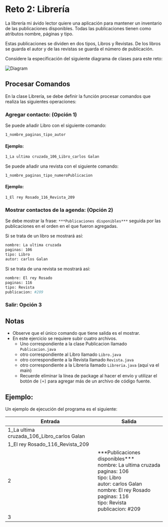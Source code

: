 # Reto 2: Librería
La librería mi ávido lector quiere una aplicación para mantener un inventario de las publicaciones disponibles. Todas las publicaciones tienen como atributos nombre, páginas y tipo.

Estas publicaciones se dividen en dos tipos, Libros y Revistas. De los libros se guarda el autor y de las revistas se guarda el número de publicación.

Considere la especificación del siguiente diagrama de clases para este reto:
 
![Diagram](../../../../Assets/img/Cycle2_Task2_Diagram.png)
 
## Procesar Comandos

En la clase Librería, se debe definir la función procesar comandos que realiza las siguientes operaciones:

### Agregar contacto: (Opción 1)

Se puede añadir Libro con el siguiente comando:

```bash
1_nombre_paginas_tipo_autor
```

#### Ejemplo:
```bash
1_La ultima cruzada_106_Libro_carlos Galan
```

Se puede añadir una revista con el siguiente comando:
```bash
1_nombre_paginas_tipo_numeroPublicacion
```

#### Ejemplo:
```
1_El rey Rosado_116_Revista_209
```

### Mostrar contactos de la agenda: (Opción 2)

Se debe mostrar la frase: `***Publicaciones disponibles***` seguida por las publicaciones en el orden en el que fueron agregadas.

Si se trata de un libro se mostrará así:
```bash
nombre: La ultima cruzada
paginas: 106
tipo: Libro
autor: carlos Galan
```
 
Si se trata de una revista se mostrará así:
```bash
nombre: El rey Rosado
paginas: 116
tipo: Revista
publicacion: #209
```

### Salir: Opción 3

## Notas
- Observe que el único comando que tiene salida es el mostrar.
- En este ejercicio se requiere subir cuatro archivos. 
  - Uno correspondiente a la clase Publicacion llamado `Publicacion.java`
  - otro correspondiente al Libro llamado `Libro.java`
  - otro correspondiente a la Revista llamado `Revista.java`
  - otro correspondiente a la Libreria llamado `Libreria.java` (aquí va el main)
  - Recuerde eliminar la línea de package al hacer el envío y utilizar el botón de `[+]` para agregar más de un archivo de código fuente. 

 

## Ejemplo:

Un ejemplo de ejecución del programa es el siguiente: 

| Entrada                                      | Salida                           |
| -------------------------------------------- | -------------------------------- |
| 1_La ultima cruzada_106_Libro_carlos Galan   |                                  |
| 1_El rey Rosado_116_Revista_209              |                                  |
| 2                                            | \*\*\*Publicaciones disponibles***<br />nombre: La ultima cruzada<br />paginas: 106<br />tipo: Libro<br />autor: carlos Galan<br />nombre: El rey Rosado<br />paginas: 116<br />tipo: Revista<br />publicacion: #209  |
| 3                                            |                                  |
